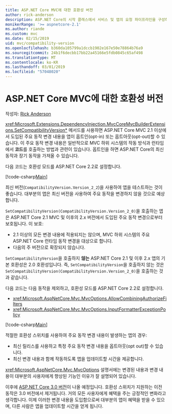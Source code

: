 ```yaml
---
title: ASP.NET Core MVC에 대한 호환성 버전
author: rick-anderson
description: ASP.NET Core의 시작 클래스에서 서비스 및 앱의 요청 파이프라인을 구성하는 방법을 알아봅니다.
monikerRange: '>= aspnetcore-2.1'
ms.author: riande
ms.custom: mvc
ms.date: 02/15/2019
uid: mvc/compatibility-version
ms.openlocfilehash: b360da105799a1dccb1902e167e50e78864b76a9
ms.sourcegitcommit: 24b1f6decbb17bb22a45166e5fdb0845c65af498
ms.translationtype: MT
ms.contentlocale: ko-KR
ms.lasthandoff: 03/01/2019
ms.locfileid: "57048020"
---
```

# <a name="compatibility-version-for-aspnet-core-mvc"></a>ASP.NET Core MVC에 대한 호환성 버전

작성자: [Rick Anderson](https://twitter.com/RickAndMSFT)

<xref:Microsoft.Extensions.DependencyInjection.MvcCoreMvcBuilderExtensions.SetCompatibilityVersion*> 메서드를 사용하면 ASP.NET Core MVC 2.1 이상에서 도입된 주요 동작 변경 내용을 앱이 옵트인(opt-in) 또는 옵트아웃(opt-out)할 수 있습니다. 이 주요 동작 변경 내용은 일반적으로 MVC 하위 시스템의 작동 방식과 런타임에서 **코드**를 호출하는 방법과 관련이 있습니다. 옵트인을 하면 ASP.NET Core의 최신 동작과 장기 동작을 가져올 수 있습니다.

다음 코드는 호환성 모드를 ASP.NET Core 2.2로 설정합니다.

[!code-csharp[Main](compatibility-version/samples/2.x/CompatibilityVersionSample/Startup.cs?name=snippet1)]

최신 버전(`CompatibilityVersion.Version_2_2`)을 사용하여 앱을 테스트하는 것이 좋습니다. 대부분의 앱은 최신 버전을 사용하여 주요 동작을 변경하지 않을 것으로 예상합니다.

`SetCompatibilityVersion(CompatibilityVersion.Version_2_0)`을 호출하는 앱은 ASP.NET Core 2.1 MVC 및 이후의 2.x 버전에서 도입된 주요 동작 변경으로부터 보호됩니다. 이 보호:

* 2.1 이상의 모든 변경 내용에 적용되지는 않으며, MVC 하위 시스템의 주요 ASP.NET Core 런타임 동작 변경을 대상으로 합니다.
* 다음의 주 버전으로 확장되지 않습니다.

`SetCompatibilityVersion`을 호출하지 **않는** ASP.NET Core 2.1 및 이후 2.x 앱의 기본 호환성은 2.0 호환성입니다. 즉, `SetCompatibilityVersion`을 호출하지 않는 것은 `SetCompatibilityVersion(CompatibilityVersion.Version_2_0)`을 호출하는 것과 같습니다.

다음 코드는 다음 동작을 제외하고, 호환성 모드를 ASP.NET Core 2.2로 설정합니다.

* <xref:Microsoft.AspNetCore.Mvc.MvcOptions.AllowCombiningAuthorizeFilters>
* <xref:Microsoft.AspNetCore.Mvc.MvcOptions.InputFormatterExceptionPolicy>

[!code-csharp[Main](compatibility-version/samples/2.x/CompatibilityVersionSample/Startup2.cs?name=snippet1)]

적절한 호환성 스위치를 사용하여 주요 동작 변경 내용이 발생하는 앱의 경우:

* 최신 릴리스를 사용하고 특정 주요 동작 변경 내용을 옵트아웃(opt out)할 수 있습니다.
* 최신 변경 내용과 함께 작동하도록 앱을 업데이트할 시간을 제공합니다.

<xref:Microsoft.AspNetCore.Mvc.MvcOptions> 설명서에는 변경된 내용과 변경 내용이 대부분의 사용자에게 향상된 기능인 이유가 잘 설명되어 있습니다.

이후에 [ASP.NET Core 3.0 버전](https://github.com/aspnet/Home/wiki/Roadmap)이 나올 예정입니다. 호환성 스위치가 지원하는 이전 동작은 3.0 버전에서 제거됩니다. 거의 모든 사용자에게 혜택을 주는 긍정적인 변화라고 생각합니다. 이제 이러한 변경 내용을 도입함으로써 대부분의 앱이 혜택을 받을 수 있으며, 다른 사람은 앱을 업데이트할 시간을 얻게 됩니다.
